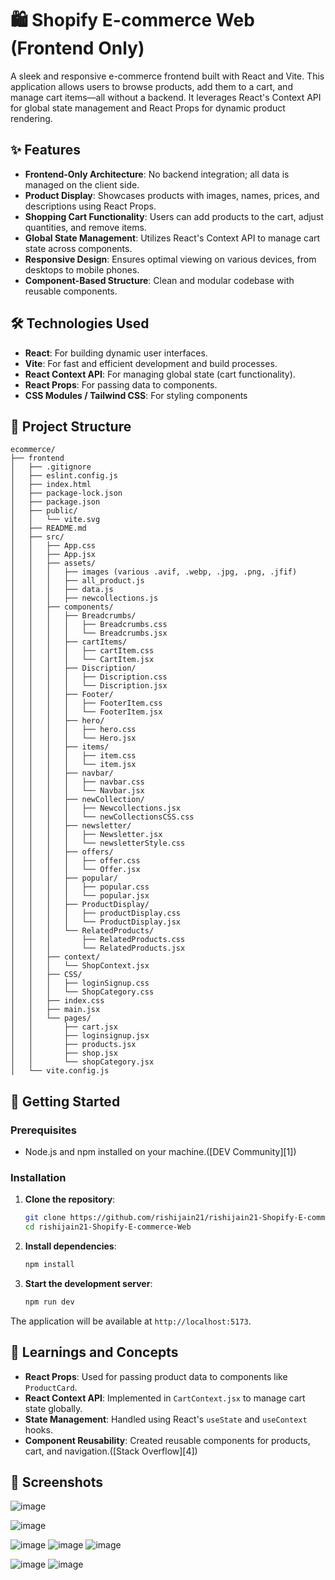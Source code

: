 # 🛍️ Shopify E-commerce Web (Frontend Only)

A sleek and responsive e-commerce frontend built with React and Vite. This application allows users to browse products, add them to a cart, and manage cart items—all without a backend. It leverages React's Context API for global state management and React Props for dynamic product rendering.

## ✨ Features

* **Frontend-Only Architecture**: No backend integration; all data is managed on the client side.
* **Product Display**: Showcases products with images, names, prices, and descriptions using React Props.
* **Shopping Cart Functionality**: Users can add products to the cart, adjust quantities, and remove items.
* **Global State Management**: Utilizes React's Context API to manage cart state across components.
* **Responsive Design**: Ensures optimal viewing on various devices, from desktops to mobile phones.
* **Component-Based Structure**: Clean and modular codebase with reusable components.

## 🛠️ Technologies Used

* **React**: For building dynamic user interfaces.
* **Vite**: For fast and efficient development and build processes.
* **React Context API**: For managing global state (cart functionality).
* **React Props**: For passing data to components.
* **CSS Modules / Tailwind CSS**: For styling components 

## 📁 Project Structure

```
ecommerce/
├── frontend
│   ├── .gitignore
│   ├── eslint.config.js
│   ├── index.html
│   ├── package-lock.json
│   ├── package.json
│   ├── public/
│   │   └── vite.svg
│   ├── README.md
│   ├── src/
│   │   ├── App.css
│   │   ├── App.jsx
│   │   ├── assets/
│   │   │   ├── images (various .avif, .webp, .jpg, .png, .jfif)
│   │   │   ├── all_product.js
│   │   │   ├── data.js
│   │   │   ├── newcollections.js
│   │   ├── components/
│   │   │   ├── Breadcrumbs/
│   │   │   │   ├── Breadcrumbs.css
│   │   │   │   └── Breadcrumbs.jsx
│   │   │   ├── cartItems/
│   │   │   │   ├── cartItem.css
│   │   │   │   └── CartItem.jsx
│   │   │   ├── Discription/
│   │   │   │   ├── Discription.css
│   │   │   │   └── Discription.jsx
│   │   │   ├── Footer/
│   │   │   │   ├── FooterItem.css
│   │   │   │   └── FooterItem.jsx
│   │   │   ├── hero/
│   │   │   │   ├── hero.css
│   │   │   │   └── Hero.jsx
│   │   │   ├── items/
│   │   │   │   ├── item.css
│   │   │   │   └── item.jsx
│   │   │   ├── navbar/
│   │   │   │   ├── navbar.css
│   │   │   │   └── Navbar.jsx
│   │   │   ├── newCollection/
│   │   │   │   ├── Newcollections.jsx
│   │   │   │   └── newCollectionsCSS.css
│   │   │   ├── newsletter/
│   │   │   │   ├── Newsletter.jsx
│   │   │   │   └── newsletterStyle.css
│   │   │   ├── offers/
│   │   │   │   ├── offer.css
│   │   │   │   └── Offer.jsx
│   │   │   ├── popular/
│   │   │   │   ├── popular.css
│   │   │   │   └── popular.jsx
│   │   │   ├── ProductDisplay/
│   │   │   │   ├── productDisplay.css
│   │   │   │   └── ProductDisplay.jsx
│   │   │   └── RelatedProducts/
│   │   │       ├── RelatedProducts.css
│   │   │       └── RelatedProducts.jsx
│   │   ├── context/
│   │   │   └── ShopContext.jsx
│   │   ├── CSS/
│   │   │   ├── loginSignup.css
│   │   │   └── ShopCategory.css
│   │   ├── index.css
│   │   ├── main.jsx
│   │   └── pages/
│   │       ├── cart.jsx
│   │       ├── loginsignup.jsx
│   │       ├── products.jsx
│   │       ├── shop.jsx
│   │       └── shopCategory.jsx
│   └── vite.config.js
```



## 🚀 Getting Started

### Prerequisites

* Node.js and npm installed on your machine.([DEV Community][1])

### Installation

1. **Clone the repository**:

   ```bash
   git clone https://github.com/rishijain21/rishijain21-Shopify-E-commerce-Web.git
   cd rishijain21-Shopify-E-commerce-Web
   ```



2. **Install dependencies**:

   ```bash
   npm install
   ```



3. **Start the development server**:

   ```bash
   npm run dev
   ```



The application will be available at `http://localhost:5173`.

## 🧠 Learnings and Concepts

* **React Props**: Used for passing product data to components like `ProductCard`.
* **React Context API**: Implemented in `CartContext.jsx` to manage cart state globally.
* **State Management**: Handled using React's `useState` and `useContext` hooks.
* **Component Reusability**: Created reusable components for products, cart, and navigation.([Stack Overflow][4])

## 📸 Screenshots
![image](https://github.com/user-attachments/assets/4aef9738-1bba-42ea-8664-a473294d3729)

![image](https://github.com/user-attachments/assets/a2731385-d002-4290-8755-6263551af850)

![image](https://github.com/user-attachments/assets/bb847d0e-566b-456e-8d7d-69870965e621)
![image](https://github.com/user-attachments/assets/1475de7d-b5ee-4556-a2a9-7533012ed3a2)
![image](https://github.com/user-attachments/assets/2562254a-f832-44da-baa4-072b53c8d17e)

![image](https://github.com/user-attachments/assets/a5a49256-4712-48ff-9031-0fae3d78bfb9)
![image](https://github.com/user-attachments/assets/a0e9728a-8fb5-4f52-b2e3-674181c4ba02)

